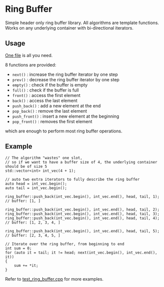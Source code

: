 
# Ring Buffer

Simple header only ring buffer library. All algorithms are template functions. Works on any underlying container with bi-directional iterators.


## Usage

[One file](include/ring_buffer/ring_buffer.hpp) is all you need.

8 functions are provided:

- `next()` : increase the ring buffer iterator by one step
- `prev()` : decrease the ring buffer iterator by one step
- `empty()` : check if the buffer is empty
- `full()` : check if the buffer is full
- `front()` : access the first element
- `back()` : access the last element
- `push_back()` : add a new element at the end
- `pop_back()` : remove the last element
- `push_front()` : insert a new element at the beginning
- `pop_front()` : removes the first element

which are enough to perform most ring buffer operations.

## Example

```
// The algorithm "wastes" one slot,
// so if we want to have a buffer size of 4, the underlying container should be of size 5
std::vector<int> int_vec(4 + 1);

// auto two extra iterators to fully describe the ring buffer
auto head = int_vec.begin();
auto tail = int_vec.begin();

ring_buffer::push_back(int_vec.begin(), int_vec.end(), head, tail, 1);
// buffer: [1, ]

ring_buffer::push_back(int_vec.begin(), int_vec.end(), head, tail, 2);
ring_buffer::push_back(int_vec.begin(), int_vec.end(), head, tail, 3);
ring_buffer::push_back(int_vec.begin(), int_vec.end(), head, tail, 4);
// buffer: [1, 2, 3, 4, ]

ring_buffer::push_back(int_vec.begin(), int_vec.end(), head, tail, 5);
// buffer: [2, 3, 4, 5, ]

// Iterate over the ring buffer, from beginning to end
int sum = 0;
for (auto it = tail; it != head; next(int_vec.begin(), int_vec.end(), it))
{
    sum += *it;
}
```

Refer to [test_ring_buffer.cpp](test/test_ring_buffer.cpp) for more examples.
